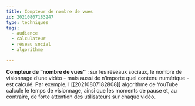 ```yaml
---
title: Compteur de nombre de vues
id: 20210807183247
type: techniques 
tags:
  - audience
  - calculateur
  - réseau social
  - algorithme
  
---
```

           

**Compteur de “nombre de vues”** : sur les réseaux sociaux, le nombre de visionnage d’une vidéo - mais aussi de n’importe quel contenu numérique - est calculé. Par exemple, l'[[20210807182808]] algorithme de YouTube calcule le temps de visionnage, ainsi que les moments de pause et, au contraire, de forte attention des utilisateurs sur chaque vidéo.


